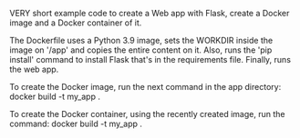 VERY short example code to create a Web app with Flask, create a Docker image and a Docker container of it.

The Dockerfile uses a Python 3.9 image, sets the WORKDIR inside the image on '/app' and copies the entire content on it. Also, runs the 'pip install' command to install Flask that's in the requirements file. Finally, runs the web app.

To create the Docker image, run the next command in the app directory: 
docker build -t my_app .

To create the Docker container, using the recently created image, run the command: 
docker build -t my_app .
